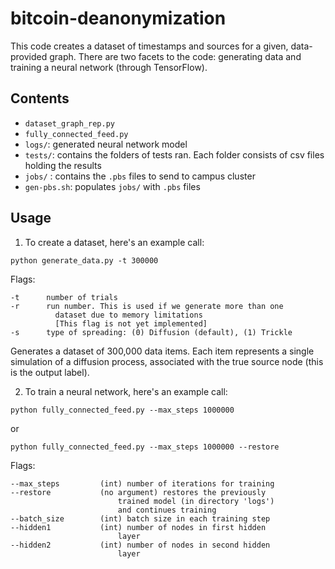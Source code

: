 # bitcoin-deanonymization


This code creates a dataset of timestamps and sources for a given,
data-provided graph. There are two facets to the code: generating
data and training a neural network (through TensorFlow).

## Contents
- `dataset_graph_rep.py`
- `fully_connected_feed.py`
- `logs/`: generated neural network model
- `tests/`: contains the folders of tests ran. Each folder consists of csv files holding the results
- `jobs/` : contains the `.pbs` files to send to campus cluster
- `gen-pbs.sh`: populates `jobs/` with `.pbs` files
## Usage
1) To create a dataset, here's an example call:

`python generate_data.py -t 300000`

Flags:

	-t		number of trials
	-r		run number. This is used if we generate more than one
			  dataset due to memory limitations
			  [This flag is not yet implemented]
	-s		type of spreading: (0) Diffusion (default), (1) Trickle

Generates a dataset of 300,000 data items. Each item represents a
single simulation of a diffusion process, associated with the true
source node (this is the output label).


2) To train a neural network, here's an example call:

```
python fully_connected_feed.py --max_steps 1000000
```
or
```
python fully_connected_feed.py --max_steps 1000000 --restore
```

Flags:

	--max_steps 		(int) number of iterations for training
	--restore			(no argument) restores the previously
							trained model (in directory 'logs')
							and continues training
	--batch_size		(int) batch size in each training step
	--hidden1			(int) number of nodes in first hidden
							layer
	--hidden2			(int) number of nodes in second hidden
							layer
